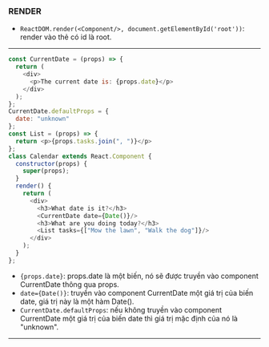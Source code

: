 ### RENDER
- `ReactDOM.render(<Component/>, document.getElementById('root'))`: render <Component/> vào thẻ có id là root.
---
```js
const CurrentDate = (props) => {
  return (
    <div>
      <p>The current date is: {props.date}</p>
    </div>
  );
};
CurrentDate.defaultProps = {
  date: "unknown"
};
const List = (props) => {
  return <p>{props.tasks.join(", ")}</p>
};
class Calendar extends React.Component {
  constructor(props) {
    super(props);
  }
  render() {
    return (
      <div>
        <h3>What date is it?</h3>
        <CurrentDate date={Date()}/>
        <h3>What are you doing today?</h3>
        <List tasks={["Mow the lawn", "Walk the dog"]}/>
      </div>
    );
  }
};
```
- `{props.date}`: props.date là một biến, nó sẽ được truyền vào component CurrentDate thông qua props.
- `date={Date()}`: truyền vào component CurrentDate một giá trị của biến date, giá trị này là một hàm Date().
- `CurrentDate.defaultProps`: nếu không truyền vào component CurrentDate một giá trị của biến date thì giá trị mặc định của nó là "unknown".
---

